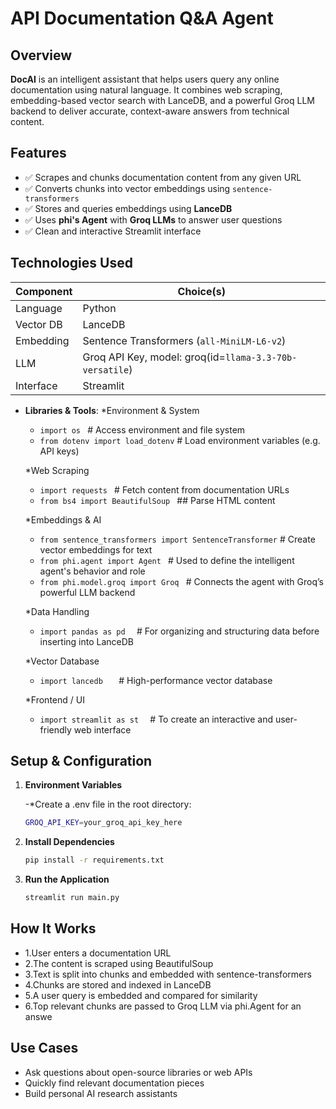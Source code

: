 
# API Documentation Q&A Agent

## Overview

**DocAI** is an intelligent assistant that helps users query any online documentation using natural language. It combines web scraping, embedding-based vector search with LanceDB, and a powerful Groq LLM backend to deliver accurate, context-aware answers from technical content.


## Features

- ✅ Scrapes and chunks documentation content from any given URL
- ✅ Converts chunks into vector embeddings using `sentence-transformers`
- ✅ Stores and queries embeddings using **LanceDB**
- ✅ Uses **phi's Agent** with **Groq LLMs** to answer user questions
- ✅ Clean and interactive Streamlit interface

## Technologies Used

| Component   |                   Choice(s)                                             |
|-------------|-------------------------------------------------------------------------|
| Language    | Python                                                                  |
| Vector DB   | LanceDB                                                                 |
| Embedding   | Sentence Transformers (`all-MiniLM-L6-v2`)                              |
| LLM         | Groq API Key, model: groq(id=`llama-3.3-70b-versatile`)                 |
| Interface   | Streamlit                                                               |


- **Libraries & Tools**:
  *Environment & System
  - `import os `                           # Access environment and file system
  - `from dotenv import load_dotenv`       # Load environment variables (e.g. API keys)
  
  *Web Scraping
  - `import requests `                     # Fetch content from documentation URLs
  - `from bs4 import BeautifulSoup `       ## Parse HTML content
  
  *Embeddings & AI
  - `from sentence_transformers import SentenceTransformer`   # Create vector embeddings for text
  - `from phi.agent import Agent `         # Used to define the intelligent agent's behavior and role
  - `from phi.model.groq import Groq `     # Connects the agent with Groq’s powerful LLM backend
  
  *Data Handling
  - `import pandas as pd  `                # For organizing and structuring data before inserting into LanceDB
  
  *Vector Database
  - `import lancedb   `                    # High-performance vector database
  
  *Frontend / UI
  - `import streamlit as st  `             # To create an interactive and user-friendly web interface
  
  


## Setup & Configuration
1. **Environment Variables**

   -*Create a .env file in the root directory:
    ```sh
    GROQ_API_KEY=your_groq_api_key_here
   ```
  

3. **Install Dependencies**
   ```sh
   pip install -r requirements.txt
   ```

4. **Run the Application**
   ```sh
   streamlit run main.py
   ```


## How It Works
- 1.User enters a documentation URL
- 2.The content is scraped using BeautifulSoup
- 3.Text is split into chunks and embedded with sentence-transformers
- 4.Chunks are stored and indexed in LanceDB
- 5.A user query is embedded and compared for similarity
- 6.Top relevant chunks are passed to Groq LLM via phi.Agent for an answe

## Use Cases
 - Ask questions about open-source libraries or web APIs
 - Quickly find relevant documentation pieces
 - Build personal AI research assistants








